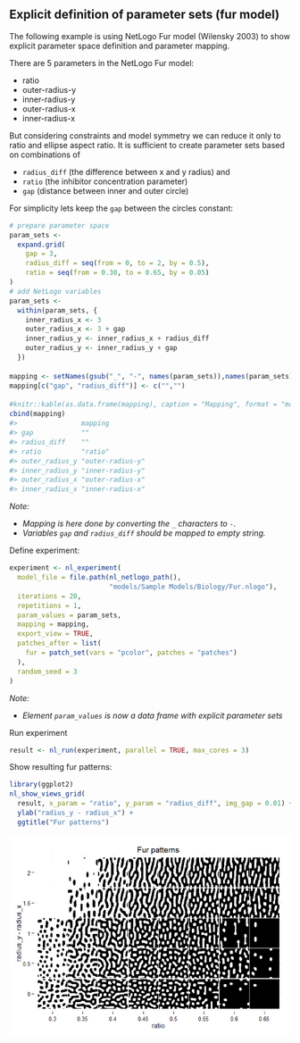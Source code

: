 






## Explicit definition of parameter sets (fur model)
The following example is using NetLogo Fur model (Wilensky 2003) to show 
explicit parameter space definition and parameter mapping.

There are 5 parameters in the NetLogo Fur model:

* ratio 
* outer-radius-y
* inner-radius-y
* outer-radius-x
* inner-radius-x

But considering constraints and model symmetry
we can reduce it only to ratio and ellipse aspect ratio. It is sufficient to
create parameter sets based on combinations of

* `radius_diff` (the difference between x and y radius) and
* `ratio` (the inhibitor concentration parameter)
* `gap` (distance between inner and outer circle)

For simplicity lets keep the `gap` between the circles constant:


```r
# prepare parameter space
param_sets <- 
  expand.grid(
    gap = 3, 
    radius_diff = seq(from = 0, to = 2, by = 0.5), 
    ratio = seq(from = 0.30, to = 0.65, by = 0.05)
)
# add NetLogo variables
param_sets <- 
  within(param_sets, {
    inner_radius_x <- 3
    outer_radius_x <- 3 + gap
    inner_radius_y <- inner_radius_x + radius_diff
    outer_radius_y <- inner_radius_y + gap
  })

mapping <- setNames(gsub("_", "-", names(param_sets)),names(param_sets))
mapping[c("gap", "radius_diff")] <- c("","")

#knitr::kable(as.data.frame(mapping), caption = "Mapping", format = "markdown")
cbind(mapping)
#>                mapping         
#> gap            ""              
#> radius_diff    ""              
#> ratio          "ratio"         
#> outer_radius_y "outer-radius-y"
#> inner_radius_y "inner-radius-y"
#> outer_radius_x "outer-radius-x"
#> inner_radius_x "inner-radius-x"
```

_Note:_ 

* _Mapping is here done by converting the `_` characters to `-`._ 
* _Variables `gap` and `radius_diff` should be mapped to empty string._

Define experiment:


```r
experiment <- nl_experiment( 
  model_file = file.path(nl_netlogo_path(), 
                         "models/Sample Models/Biology/Fur.nlogo"), 
  iterations = 20,
  repetitions = 1,
  param_values = param_sets,
  mapping = mapping,  
  export_view = TRUE,
  patches_after = list(
    fur = patch_set(vars = "pcolor", patches = "patches")
  ),
  random_seed = 3
)
```

_Note:_ 

* _Element `param_values` is now a data frame with explicit parameter sets_ 


Run experiment

```r
result <- nl_run(experiment, parallel = TRUE, max_cores = 3) 
```

Show resulting fur patterns:

```r
library(ggplot2)
nl_show_views_grid(
  result, x_param = "ratio", y_param = "radius_diff", img_gap = 0.01) + 
  ylab("radius_y - radius_x") +
  ggtitle("Fur patterns")
```

![](img/README-p7ShowViews-1.png) 

